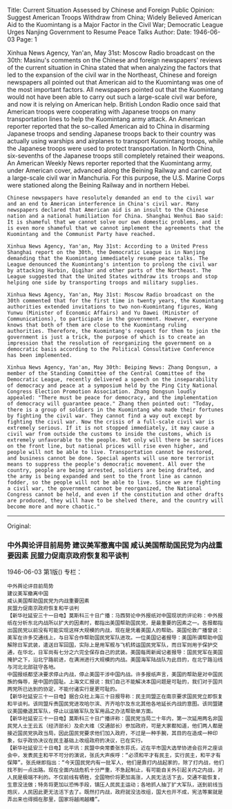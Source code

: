 Title: Current Situation Assessed by Chinese and Foreign Public Opinion: Suggest American Troops Withdraw from China; Widely Believed American Aid to the Kuomintang is a Major Factor in the Civil War; Democratic League Urges Nanjing Government to Resume Peace Talks
Author:
Date: 1946-06-03
Page: 1

Xinhua News Agency, Yan'an, May 31st: Moscow Radio broadcast on the 30th: Masinu's comments on the Chinese and foreign newspapers' reviews of the current situation in China stated that when analyzing the factors that led to the expansion of the civil war in the Northeast, Chinese and foreign newspapers all pointed out that American aid to the Kuomintang was one of the most important factors. All newspapers pointed out that the Kuomintang would not have been able to carry out such a large-scale civil war before, and now it is relying on American help. British London Radio once said that American troops were cooperating with Japanese troops on many transportation lines to help the Kuomintang army attack. An American reporter reported that the so-called American aid to China in disarming Japanese troops and sending Japanese troops back to their country was actually using warships and airplanes to transport Kuomintang troops, while the Japanese troops were used to protect transportation. In North China, six-sevenths of the Japanese troops still completely retained their weapons. An American Weekly News reporter reported that the Kuomintang army, under American cover, advanced along the Beining Railway and carried out a large-scale civil war in Manchuria. For this purpose, the U.S. Marine Corps were stationed along the Beining Railway and in northern Hebei.

    Chinese newspapers have resolutely demanded an end to the civil war and an end to American interference in China's civil war. Many newspapers declared that American aid is an insult to the Chinese nation and a national humiliation for China. Shanghai Wenhui Bao said: It is shameful that we cannot solve our own domestic problems, and it is even more shameful that we cannot implement the agreements that the Kuomintang and the Communist Party have reached.

    Xinhua News Agency, Yan'an, May 31st: According to a United Press Shanghai report on the 30th, the Democratic League is in Nanjing demanding that the Kuomintang immediately resume peace talks. The League denounced the Kuomintang's intention to prolong the civil war by attacking Harbin, Qiqihar and other parts of the Northeast. The League suggested that the United States withdraw its troops and stop helping one side by transporting troops and military supplies.

    Xinhua News Agency, Yan'an, May 31st: Moscow Radio broadcast on the 30th commented that for the first time in twenty years, the Kuomintang authorities extended invitations to two non-Kuomintang figures, Wang Yunwu (Minister of Economic Affairs) and Yu Dawei (Minister of Communications), to participate in the government. However, everyone knows that both of them are close to the Kuomintang ruling authorities. Therefore, the Kuomintang's request for them to join the government is just a trick, the purpose of which is to create an impression that the resolution of reorganizing the government on a democratic basis according to the Political Consultative Conference has been implemented.

    Xinhua News Agency, Yan'an, May 30th: Beiping News: Zhang Dongsun, a member of the Standing Committee of the Central Committee of the Democratic League, recently delivered a speech on the inseparability of democracy and peace at a symposium held by the Ping City National Congress Election Promotion Association. Zhang Dongsun loudly appealed: "There must be peace for democracy, and the implementation of democracy will guarantee peace." Zhang then pointed out: "Today, there is a group of soldiers in the Kuomintang who made their fortunes by fighting the civil war. They cannot find a way out except by fighting the civil war. Now the crisis of a full-scale civil war is extremely serious. If it is not stopped immediately, it may cause a civil war from outside the customs to inside the customs, which is extremely unfavorable to the people. Not only will there be sacrifices on the front line, but national prices will rise even higher, and people will not be able to live. Transportation cannot be restored, and business cannot be done. Special agents will use more terrorist means to suppress the people's democratic movement. All over the country, people are being arrested, soldiers are being drafted, and the army is being expanded and sent to the front line as cannon fodder, so the people will not be able to live. Since we are fighting a civil war, the government cannot be reorganized, the National Congress cannot be held, and even if the constitution and other drafts are produced, they will have to be shelved there, and the country will become more and more chaotic."



<hr /> 

Original: 


### 中外舆论评目前局势  建议美军撤离中国  咸认美国帮助国民党为内战重要因素  民盟力促南京政府恢复和平谈判

1946-06-03
第1版()
专栏：

    中外舆论评目前局势
    建议美军撤离中国
    咸认美国帮助国民党为内战重要因素
    民盟力促南京政府恢复和平谈判
    【新华社延安三十一日电】莫斯科三十日广播：马西努论中外报纸对中国现状的评论称：中外报纸在分析东北内战所以扩大的因素时，都指出美国帮助国民党，是最重要的因素之一。各报都指出国民党以前没有可能实现这样大规模的内战，现在是凭着美国人的帮助。英国伦敦广播曾说：美军在许多交通线上，与日军合作帮助国民党军队进攻。一位美国记者报导：美国所谓帮助中国解除日军武装，遣送日军回国，实际上是用军舰与飞机转运国民党军队，而日军则用于保护交通，在华北，日军尚有七分之六完全保存自己的武装。美国每周新闻记者报导：国民党军在美国掩护之下，沿北宁路前进，在满洲进行大规模的内战。美国海军陆战队为此目的，在北宁路沿线与河北北部驻守各地。
    中国报纸都坚决要求停止内战，停止美国干涉中国内战。许多报纸声言，美国的帮助是对中国民族的侮辱，是中国的国耻。上海文汇报说：我们自己不能解决本国问题是可耻的，我们对于国共两党所已达到的协定，不能付诸实行是更可耻的。
    【新华社延安三十一日电】据合众社上海三十日报导称：民主同盟正在南京要求国民党立即恢复和平谈判。该同盟斥责国民党进攻哈尔滨、齐齐哈尔及东北其他各地延长内战的意图。该同盟建议美国撤退其军队，停止以运输军队及军用品之办法帮助单方面。
    【新华社延安三十一日电】莫斯科三十日广播评称：国民党当局二十年内，第一次延用两名非国民党人士王云五（经济部长）及俞大维（交通部长）参加政府，可是大家都知道，他们两人都是接近国民党执政当局，因此国民党要求他们加入政府，不过是一种手腕，其目的在造成一种印象，似乎政协决议在民主基础上改组政府的决议，已在实行。
    【新华社延安三十日电】北平讯：民盟中央常委张东荪氏，近在平市国大选举协进会召开之座谈会中，发表民主和平不可分的演说，张氏大声疾呼：“必须和平才有民主，实行民主，和平才有保障”。张氏继即指出：“今天国民党内有一批军人，他们是靠打内战起家的，除了打内战，他们找不到一点出路。现在全面内战危机十分严重，不急起制止，有可能自关外引起关内之内战，对人民是极端不利的。不仅前线有牺牲，全国物价将更加高涨，人民无法活下去，交通不能恢复，生意没法做；特务将更加以恐怖手段，镇压人民民主运动；各地抓人抽丁扩大军队，送到前线当炮灰，人民因此更无法活下去了。既然打内战，政府就没法改组，国大也开不成，宪法等案就是弄出来也得搁在那里，国家将越闹越糟”。

